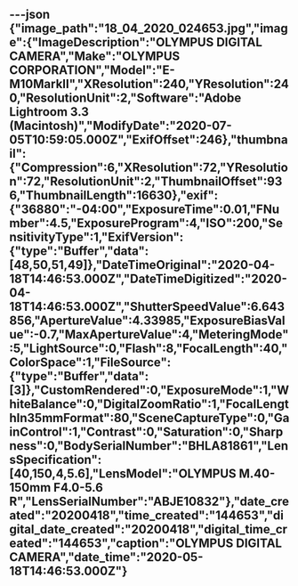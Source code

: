 ---json
{"image_path":"18_04_2020_024653.jpg","image":{"ImageDescription":"OLYMPUS DIGITAL CAMERA","Make":"OLYMPUS CORPORATION","Model":"E-M10MarkII","XResolution":240,"YResolution":240,"ResolutionUnit":2,"Software":"Adobe Lightroom 3.3 (Macintosh)","ModifyDate":"2020-07-05T10:59:05.000Z","ExifOffset":246},"thumbnail":{"Compression":6,"XResolution":72,"YResolution":72,"ResolutionUnit":2,"ThumbnailOffset":936,"ThumbnailLength":16630},"exif":{"36880":"-04:00","ExposureTime":0.01,"FNumber":4.5,"ExposureProgram":4,"ISO":200,"SensitivityType":1,"ExifVersion":{"type":"Buffer","data":[48,50,51,49]},"DateTimeOriginal":"2020-04-18T14:46:53.000Z","DateTimeDigitized":"2020-04-18T14:46:53.000Z","ShutterSpeedValue":6.643856,"ApertureValue":4.33985,"ExposureBiasValue":-0.7,"MaxApertureValue":4,"MeteringMode":5,"LightSource":0,"Flash":8,"FocalLength":40,"ColorSpace":1,"FileSource":{"type":"Buffer","data":[3]},"CustomRendered":0,"ExposureMode":1,"WhiteBalance":0,"DigitalZoomRatio":1,"FocalLengthIn35mmFormat":80,"SceneCaptureType":0,"GainControl":1,"Contrast":0,"Saturation":0,"Sharpness":0,"BodySerialNumber":"BHLA81861","LensSpecification":[40,150,4,5.6],"LensModel":"OLYMPUS M.40-150mm F4.0-5.6 R","LensSerialNumber":"ABJE10832"},"date_created":"20200418","time_created":"144653","digital_date_created":"20200418","digital_time_created":"144653","caption":"OLYMPUS DIGITAL CAMERA","date_time":"2020-05-18T14:46:53.000Z"}
---